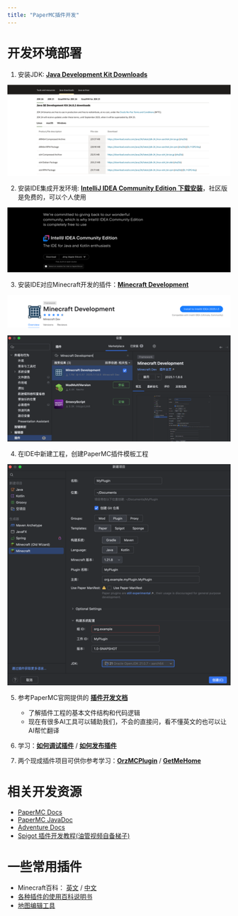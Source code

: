 ```yaml
---
title: "PaperMC插件开发"
---
```


# 开发环境部署

1. 安装JDK: **[Java Development Kit Downloads](https://www.oracle.com/java/technologies/javase-downloads.html)**

![](/images/dev/plugin/ide/jdk_download.png)

2. 安装IDE集成开发环境: **[IntelliJ IDEA Community Edition 下载安装](https://www.jetbrains.com/idea/download)**，社区版是免费的，可以个人使用

![](/images/dev/plugin/ide/IntelliJ_IDEA_CE.png)

3. 安装IDE对应Minecraft开发的插件：**[Minecraft Development](https://plugins.jetbrains.com/plugin/8327-minecraft-development)**

![](/images/dev/plugin/ide/minecraft_development.png)

![](/images/dev/plugin/ide/papermc_plugin_dev_IDEA_plugin_install.png)

4. 在IDE中新建工程，创建PaperMC插件模板工程

![](/images/dev/plugin/ide/create_plugin.png)

5. 参考PaperMC官网提供的 **[插件开发文档](https://docs.papermc.io/paper/dev/project-setup/)**
    - 了解插件工程的基本文件结构和代码逻辑
    - 现在有很多AI工具可以辅助我们，不会的直接问，看不懂英文的也可以让AI帮忙翻译

6. 学习：**[如何调试插件](https://docs.papermc.io/paper/dev/debugging/)** / **[如何发布插件](https://docs.papermc.io/misc/hangar-publishing/)**
7. 两个现成插件项目可供你参考学习：**[OrzMCPlugin](https://github.com/OrzGeeker/OrzMCPlugin.git)** / **[GetMeHome](https://github.com/wangzhizhou/GetMeHome.git)**

# 相关开发资源

- [PaperMC Docs](https://docs.papermc.io/)
- [PaperMC JavaDoc](https://papermc.io/javadocs)
- [Adventure Docs](https://docs.advntr.dev/)
- [Spigot 插件开发教程(油管视频自备梯子)](https://youtube.com/playlist?list=PLfu_Bpi_zcDNEKmR82hnbv9UxQ16nUBF7)

# 一些常用插件
- Minecraft百科： [英文](https://minecraft.fandom.com/wiki/Minecraft_Wiki) / [中文](https://minecraft.fandom.com/zh/wiki/Minecraft_Wiki)
- [各种插件的使用百科说明书](https://mineplugin.org/)
- [地图编辑工具](https://github.com/Querz/mcaselector)